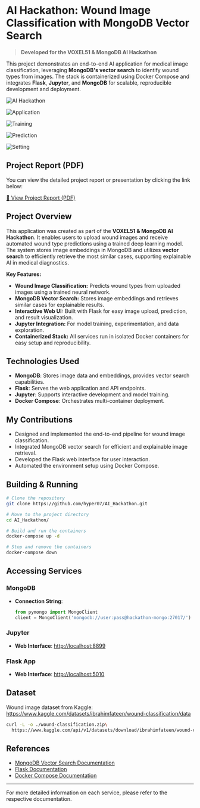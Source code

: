 # AI Hackathon: Wound Image Classification with MongoDB Vector Search

> **Developed for the VOXEL51 & MongoDB AI Hackathon**

This project demonstrates an end-to-end AI application for medical image classification, leveraging **MongoDB's vector search** to identify wound types from images. The stack is containerized using Docker Compose and integrates **Flask**, **Jupyter**, and **MongoDB** for scalable, reproducible development and deployment.

![AI Hackathon](files/images/AI_Hackathon.png)

![Application](files/images/main.png)

![Training](files/images/training.png)

![Prediction](files/images/prediction.png)

![Setting](files/images/settings.png)

## Project Report (PDF)

You can view the detailed project report or presentation by clicking the link below:

[📄 View Project Report (PDF)](static/files/report.pdf)


## Project Overview

This application was created as part of the **VOXEL51 & MongoDB AI Hackathon**. It enables users to upload wound images and receive automated wound type predictions using a trained deep learning model. The system stores image embeddings in MongoDB and utilizes **vector search** to efficiently retrieve the most similar cases, supporting explainable AI in medical diagnostics.

**Key Features:**
- **Wound Image Classification:** Predicts wound types from uploaded images using a trained neural network.
- **MongoDB Vector Search:** Stores image embeddings and retrieves similar cases for explainable results.
- **Interactive Web UI:** Built with Flask for easy image upload, prediction, and result visualization.
- **Jupyter Integration:** For model training, experimentation, and data exploration.
- **Containerized Stack:** All services run in isolated Docker containers for easy setup and reproducibility.

## Technologies Used

- **MongoDB**: Stores image data and embeddings, provides vector search capabilities.
- **Flask**: Serves the web application and API endpoints.
- **Jupyter**: Supports interactive development and model training.
- **Docker Compose**: Orchestrates multi-container deployment.

## My Contributions

- Designed and implemented the end-to-end pipeline for wound image classification.
- Integrated MongoDB vector search for efficient and explainable image retrieval.
- Developed the Flask web interface for user interaction.
- Automated the environment setup using Docker Compose.

## Building & Running

```sh
# Clone the repository
git clone https://github.com/hyper07/AI_Hackathon.git

# Move to the project directory
cd AI_Hackathon/

# Build and run the containers
docker-compose up -d

# Stop and remove the containers
docker-compose down
```

## Accessing Services

### MongoDB

- **Connection String**:
  ```python
  from pymongo import MongoClient
  client = MongoClient('mongodb://user:pass@hackathon-mongo:27017/')
  ```

### Jupyter

- **Web Interface**: [http://localhost:8899](http://localhost:8899)

### Flask App

- **Web Interface**: [http://localhost:5010](http://localhost:5010)

## Dataset

Wound image dataset from Kaggle:  
https://www.kaggle.com/datasets/ibrahimfateen/wound-classification/data

```bash
curl -L -o ./wound-classification.zip\
  https://www.kaggle.com/api/v1/datasets/download/ibrahimfateen/wound-classification
```

## References

- [MongoDB Vector Search Documentation](https://www.mongodb.com/docs/atlas/atlas-search/vector-search/)
- [Flask Documentation](https://flask.palletsprojects.com/)
- [Docker Compose Documentation](https://docs.docker.com/compose/)

---

For more detailed information on each service, please refer to the respective documentation.